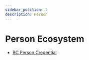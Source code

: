 ```yaml
---
sidebar_position: 2
description: Person
---
```


# Person Ecosystem

* [BC Person Credential](./person-cred-doc.md)
